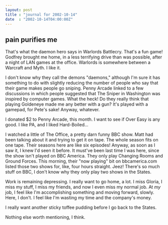 ```yaml
---
layout: post
title : "journal for 2002-10-14"
date  : "2002-10-14T04:00:00Z"
---
```


## pain purifies me

That's what the daemon hero says in Warlords Battlecry.  That's a fun game! Godfrey brought me home, in a less terrifying drive than was possible, after a night of LAN games at the office.  Warlords is somewhere between a Warcraft and Myth.  I like it.

I don't know why they call the demons "daemons," although I'm sure it has something to do with slightly reducing the number of people who say that their game makes people go sniping.  Penny Arcade linked to a few discussions in which people suggested that The Sniper in Washington was inspired by computer games.  What the heck!  Do they really think that playing Goldeneye made me any better with a gun?  It's played with a gamepad, for Pete's sake!  Anyway, whatever.  

I donated $2 to Penny Arcade, this month.  I want to see if Over Easy is any good.  I like PA, and I liked Hard-Boiled...

I watched a little of The Office, a pretty darn funny BBC show.  Matt had been talking about it and trying to get it on tape.  The whole season fits on one tape.  Their seasons here are like six episodes!  Anyway, as soon as I saw it, I knew I'd seen it before.  It must've been last time I was here, since the show isn't played on BBC America.  They only play Changing Rooms and Ground Forces.  This morning, their "now playing" bit on bbcamerica.com listed those two shows for, like, four hours straight.  Jeez!  There's so much stuff on BBC, I don't know why they only play two shows in the States.

Work is remaining depressing.  I really want to go home, a lot.  I miss Gloria, I miss my stuff, I miss my friends, and now I even miss my normal job.  At <em>my</em> job, I feel like I'm accomplishing something and moving forward, slowly.  Here, I don't.  I feel like I'm wasting my time and the company's money.

I really want another sticky toffee pudding before I go back to the States.

Nothing else worth mentioning, I think.

